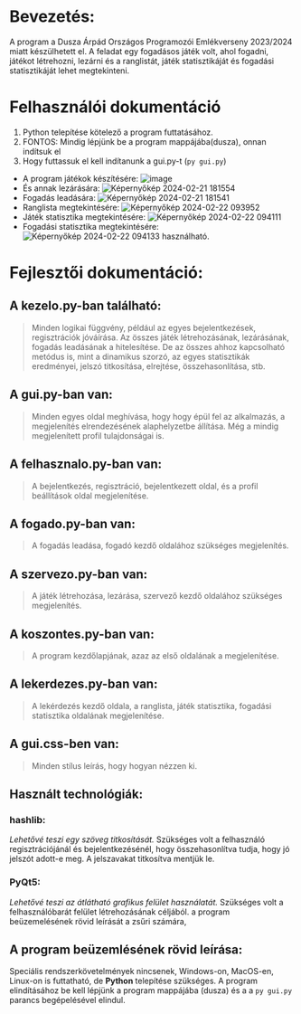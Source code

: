 # Bevezetés:
A program a Dusza Árpád Országos Programozói Emlékverseny 2023/2024 miatt készülhetett el. A feladat egy fogadásos játék volt, ahol fogadni, játékot létrehozni, lezárni és a ranglistát, játék statisztikáját és fogadási statisztikáját lehet megtekinteni.
# Felhasználói dokumentáció
 1. Python telepítése kötelező a program futtatásához.
 2. FONTOS: Mindig lépjünk be a program mappájába(dusza), onnan indítsuk el
 3.  Hogy futtassuk el kell indítanunk a gui.py-t (`py gui.py`)
  -  A program játékok készítésére:
 ![image](https://github.com/atemzy/dusza2024_1/assets/43964339/f04dfd08-e77d-453c-9195-a2016d67ba9b)
  - És annak lezárására:
 ![Képernyőkép 2024-02-21 181554](https://github.com/atemzy/dusza2024_1/assets/43964339/14312892-f38e-449c-9082-87c856958354)
  - Fogadás leadására:
 ![Képernyőkép 2024-02-21 181541](https://github.com/atemzy/dusza2024_1/assets/43964339/d0038e23-d0d7-456a-b23e-90abc0c55291)
  - Ranglista megtekintésére:
 ![Képernyőkép 2024-02-22 093952](https://github.com/atemzy/dusza2024_1/assets/43964339/ce64cf5d-833d-4f31-95c8-a425d898279a)
  - Játék statisztika megtekintésére:
 ![Képernyőkép 2024-02-22 094111](https://github.com/atemzy/dusza2024_1/assets/43964339/e6828472-3eca-4b9b-8206-a6e6b474c26b)
  - Fogadási statisztika megtekintésére:
 ![Képernyőkép 2024-02-22 094133](https://github.com/atemzy/dusza2024_1/assets/43964339/dd6e3bbf-a4a9-4654-b238-695cbb5f5a92)
  használható.
# Fejlesztői dokumentáció:
## A kezelo.py-ban található:
> Minden logikai függvény, például az egyes bejelentkezések, regisztrációk jóváírása. Az összes játék létrehozásának, lezárásának, fogadás leadásának a hitelesítése. De az összes ahhoz kapcsolható metódus is, mint a dinamikus szorzó, az egyes statisztikák eredményei, jelszó titkosítása, elrejtése, összehasonlítása, stb.
## A gui.py-ban van:
> Minden egyes oldal meghívása, hogy hogy épül fel az alkalmazás, a megjelenítés elrendezésének alaphelyzetbe állítása. Még a mindig megjelenített profil tulajdonságai is.
## A felhasznalo.py-ban van:
> A bejelentkezés, regisztráció, bejelentkezett oldal, és a profil beállítások oldal megjelenítése. 
## A fogado.py-ban van:
> A fogadás leadása, fogadó kezdő oldalához szükséges megjelenítés. 
## A szervezo.py-ban van:
> A játék létrehozása, lezárása, szervező kezdő oldalához szükséges megjelenítés. 
## A koszontes.py-ban van:
> A program kezdőlapjának, azaz az első oldalának a megjelenítése.
## A lekerdezes.py-ban van:
> A lekérdezés kezdő oldala, a ranglista, játék statisztika, fogadási statisztika oldalának megjelenítése.
## A gui.css-ben van:
> Minden stílus leírás, hogy hogyan nézzen ki.
## Használt technológiák:
### **hashlib:**
*Lehetővé teszi egy szöveg titkosítását.*
Szükséges volt a felhasználó regisztrációjánál és bejelentkezésénél, hogy összehasonlítva tudja, hogy jó jelszót adott-e meg.
A jelszavakat titkosítva mentjük le.
### **PyQt5:**
*Lehetővé teszi az átlátható grafikus felület használatát.*
Szükséges volt a felhasználóbarát felület létrehozásának céljából.
a program beüzemelésének rövid leírását a zsűri számára,
## A program beüzemlésének rövid leírása:
Speciális rendszerkövetelmények nincsenek, Windows-on, MacOS-en, Linux-on is futtatható, de **Python** telepítése szükséges. A program elindításához be kell lépjünk a program mappájába (dusza) és a a `py gui.py` parancs begépelésével elindul.